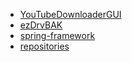<!--
# gloriouslegacy

Welcome to my GitHub profile! Here are some of my projects:

<!-- PROJECTS_START -->

- [YouTubeDownloaderGUI](https://github.com/gloriouslegacy/YouTubeDownloaderGUI)
  <br>
- [ezDrvBAK](https://github.com/gloriouslegacy/ezDrvBAK)
  <br>
- [spring-framework](https://github.com/gloriouslegacy/spring-framework)
  <br>
- [repositories](https://github.com/gloriouslegacy?tab=repositories)
<!-- PROJECTS_END 

Thanks for visiting!
-->
